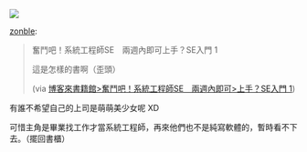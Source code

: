 <a href="http://www.books.com.tw/exep/prod/booksfile.php?item=0010501401"><img src="http://24.media.tumblr.com/tumblr_llhppvJJsZ1qzb7lco1_250.jpg"/></a>

[zonble](http://cocoa.zonble.net/post/5664087220):

> 奮鬥吧！系統工程師SE　兩週內即可上手？SE入門 1
>
> 這是怎樣的書啊（歪頭）
>
> (via [博客來書籍館&gt;奮鬥吧！系統工程師SE　兩週內即可>上手？SE入門 1](http://www.books.com.tw/exep/prod/booksfile.php?item=0010501401))

有誰不希望自己的上司是萌萌美少女呢 XD

可惜主角是畢業找工作才當系統工程師，再來他們也不是純寫軟體的，暫時看不下去。（擺回書櫃）

